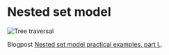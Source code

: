 # Nested set model

![Tree traversal](http://we-rc.com/img/blog-tree-traversal.png)

Blogpost [Nested set model practical examples, part I.](http://we-rc.com/blog/2015/07/19/nested-set-model-practical-examples-part-i).